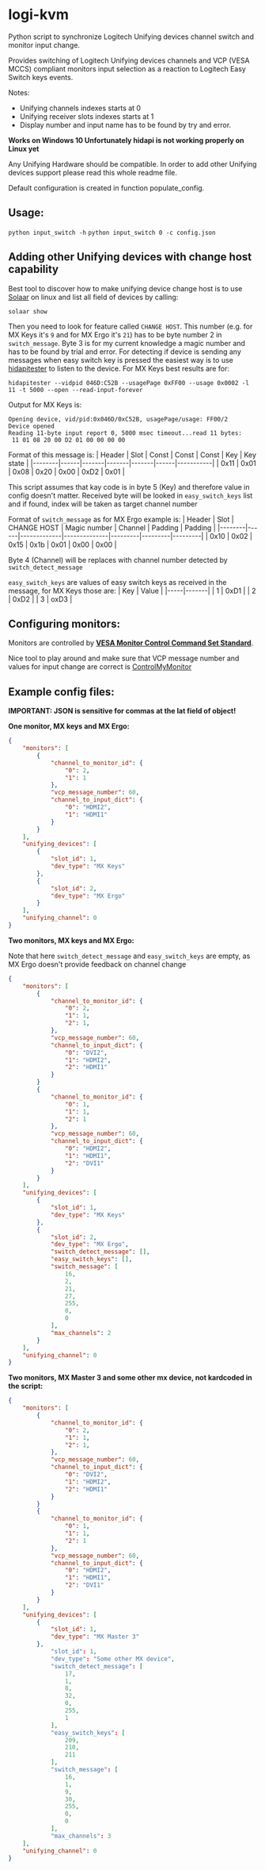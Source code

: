 # logi-kvm
Python script to synchronize Logitech Unifying devices channel switch and monitor input change.

Provides switching of Logitech Unifying devices channels and VCP (VESA MCCS) compliant monitors input selection as a reaction to Logitech Easy Switch keys events.

Notes:
- Unifying channels indexes starts at 0
- Unifying receiver slots indexes starts at 1
- Display number and input name has to be found by try and error.

**Works on Windows 10
Unfortunately hidapi is not working properly on Linux yet**

Any Unifying Hardware should be compatible. In order to add other Unifying devices support please read this whole readme file.

Default configuration is created in function populate_config.

## Usage:
`python input_switch -h`
`python input_switch 0 -c config.json`

## Adding other Unifying devices with change host capability
Best tool to discover how to make unifying device change host is to use [Solaar](https://github.com/pwr-Solaar/Solaar) on linux and list all field of devices by calling:

`solaar show`

Then you need to look for feature called `CHANGE HOST`.
This number (e.g. for MX Keys it's `9` and for MX Ergo it's `21`) has to be byte number 2 in `switch_message`. Byte 3 is for my current knowledge a magic number and has to be found by trial and error.
For detecting if device is sending any messages when easy switch key is pressed the easiest way is to use [hidapitester](https://github.com/todbot/hidapitester) to listen to the device. For MX Keys best results are for:

`hidapitester --vidpid 046D:C52B --usagePage 0xFF00 --usage 0x0002 -l 11 -t 5000 --open --read-input-forever`

Output for MX Keys is:
```
Opening device, vid/pid:0x046D/0xC52B, usagePage/usage: FF00/2
Device opened
Reading 11-byte input report 0, 5000 msec timeout...read 11 bytes:
 11 01 08 20 00 D2 01 00 00 00 00
```
Format of this message is:
| Header | Slot | Const | Const | Const | Key  | Key state |
|--------|------|-------|-------|-------|------|-----------|
|  0x11  | 0x01 | 0x08  | 0x20  | 0x00  | 0xD2 |  0x01     |

This script assumes that kay code is in byte 5 (Key) and therefore value in config doesn't matter. Received byte will be looked in `easy_switch_keys` list and if found, index will be taken as target channel number

Format of `switch_message` as for MX Ergo example is:
| Header | Slot | CHANGE HOST | Magic number | Channel | Padding | Padding |
|--------|------|-------------|--------------|---------|---------|---------|
|  0x10  | 0x02 |     0x15    |     0x1b     |   0x01  |  0x00   |  0x00   |

Byte 4 (Channel) will be replaces with channel number detected by `switch_detect_message`

`easy_switch_keys` are values of easy switch keys as received in the message, for MX Keys those are:
| Key | Value |
|-----|-------|
|  1  | 0xD1  |
|  2  | 0xD2  |
|  3  | oxD3  |

## Configuring monitors:
Monitors are controlled by [**VESA Monitor Control Command Set Standard**](https://milek7.pl/ddcbacklight/mccs.pdf).

Nice tool to play around and make sure that VCP message number and values for input change are correct is [ControlMyMonitor](https://www.nirsoft.net/utils/control_my_monitor.html)

## Example config files:

**IMPORTANT: JSON is sensitive for commas at the lat field of object!**

**One monitor, MX keys and MX Ergo:**
```json
{
    "monitors": [
        {
            "channel_to_monitor_id": {
                "0": 2,
                "1": 1
            },
            "vcp_message_number": 60,
            "channel_to_input_dict": {
                "0": "HDMI2",
                "1": "HDMI1"
            }
        }
    ],
    "unifying_devices": [
        {
            "slot_id": 1,
            "dev_type": "MX Keys"
        },
        {
            "slot_id": 2,
            "dev_type": "MX Ergo"
        }
    ],
    "unifying_channel": 0
}
```

**Two monitors, MX keys and MX Ergo:**

Note that here `switch_detect_message` and `easy_switch_keys` are empty, as MX Ergo doesn't provide feedback on channel change
```json
{
    "monitors": [
        {
            "channel_to_monitor_id": {
                "0": 2,
                "1": 1,
                "2": 1,
            },
            "vcp_message_number": 60,
            "channel_to_input_dict": {
                "0": "DVI2",
                "1": "HDMI2",
                "2": "HDMI1"
            }
        }
        {
            "channel_to_monitor_id": {
                "0": 1,
                "1": 1,
                "2": 1
            },
            "vcp_message_number": 60,
            "channel_to_input_dict": {
                "0": "HDMI2",
                "1": "HDMI1",
                "2": "DVI1"
            }
        }
    ],
    "unifying_devices": [
        {
            "slot_id": 1,
            "dev_type": "MX Keys"
        },
        {
            "slot_id": 2,
            "dev_type": "MX Ergo",
            "switch_detect_message": [],
            "easy_switch_keys": [],
            "switch_message": [
                16,
                2,
                21,
                27,
                255,
                0,
                0
            ],
            "max_channels": 2
        }
    ],
    "unifying_channel": 0
}
```

**Two monitors, MX Master 3 and some other mx device, not kardcoded in the script:**
```json
{
    "monitors": [
        {
            "channel_to_monitor_id": {
                "0": 2,
                "1": 1,
                "2": 1,
            },
            "vcp_message_number": 60,
            "channel_to_input_dict": {
                "0": "DVI2",
                "1": "HDMI2",
                "2": "HDMI1"
            }
        }
        {
            "channel_to_monitor_id": {
                "0": 1,
                "1": 1,
                "2": 1
            },
            "vcp_message_number": 60,
            "channel_to_input_dict": {
                "0": "HDMI2",
                "1": "HDMI1",
                "2": "DVI1"
            }
        }
    ],
    "unifying_devices": [
        {
            "slot_id": 1,
            "dev_type": "MX Master 3"
        },
            "slot_id": 1,
            "dev_type": "Some other MX device",
            "switch_detect_message": [
                17,
                1,
                8,
                32,
                0,
                255,
                1
            ],
            "easy_switch_keys": [
                209,
                210,
                211
            ],
            "switch_message": [
                16,
                1,
                9,
                30,
                255,
                0,
                0
            ],
            "max_channels": 3
    ],
    "unifying_channel": 0
}
```
